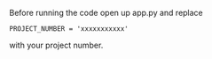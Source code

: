 Before running the code open up app.py and replace 

```
PROJECT_NUMBER = 'xxxxxxxxxxx'
```
with your project number.
